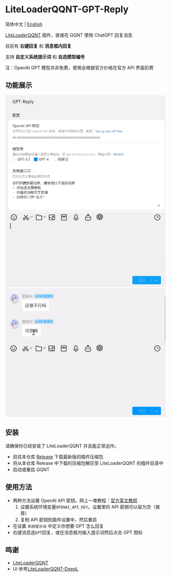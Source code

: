# LiteLoaderQQNT-GPT-Reply

简体中文 | [English](./README.en.md)

[LiteLoaderQQNT](https://github.com/LiteLoaderQQNT/LiteLoaderQQNT) 插件，直接在 QQNT 使用 ChatGPT 回复消息

目前有 **右键回复** 和 **消息框内回复**

支持 **自定义系统提示词** 和 **自选模型编号**

注：OpenAI GPT 模型并非免费，使用会根据官方价格在官方 API 界面扣费

## 功能展示

![设置界面](./res/demo/settings.jpg)
![消息框模式](./res/demo/chat_mode.gif)
![右键模式](./res/demo/right_click_mode.gif)

## 安装

请确保你已经安装了 LiteLoaderQQNT 并且能正常运作。

-   前往本仓库 [Release](https://github.com/wangyz1999/LiteLoaderQQNT-GPT-Reply/releases) 下载最新版的插件压缩包
-   将从本仓库 Release 中下载的压缩包解压至 LiteLoaderQQNT 的插件目录中
-   启动或重启 QQNT

## 使用方法

-   两种方法设置 OpenAI API 密钥。网上一堆教程：[官方英文教程](https://platform.openai.com/docs/quickstart/step-2-set-up-your-api-key)
    1. 设置系统环境变量`OPENAI_API_KEY`。设置里的 API 密钥可以留为空（推荐）
    2. 复制 API 密钥到插件设置中，然后重启
-   在设置 `系统提示词` 中定义你想要 GPT 怎么回复
-   右键消息选`GPT`回复，或在消息框内输入提示词然后点击 GPT 图标

## 鸣谢

-   [LiteLoaderQQNT](https://github.com/LiteLoaderQQNT/LiteLoaderQQNT/)
-   UI 参考[LiteLoaderQQNT-DeepL](https://github.com/MUKAPP/LiteLoaderQQNT-DeepL/tree/main)
